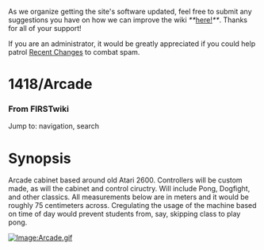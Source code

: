 As we organize getting the site's software updated, feel free to submit any
suggestions you have on how we can improve the wiki
_**_[here!](/index.php/User:Hallry/Suggestions "User:Hallry/Suggestions"
)_**_. Thanks for all of your support!

If you are an administrator, it would be greatly appreciated if you could help
patrol [Recent Changes](/index.php/Special:Recentchanges
"Special:Recentchanges" ) to combat spam.

# 1418/Arcade

### From FIRSTwiki

Jump to: navigation, search


#  Synopsis

Arcade cabinet based around old Atari 2600. Controllers will be custom made,
as will the cabinet and control ciructry. Will include Pong, Dogfight, and
other classics. All measurements below are in meters and it would be roughly
75 centimeters across. Cregulating the usage of the machine based on time of
day would prevent students from, say, skipping class to play pong.

[![Image:Arcade.gif](/media/a/a9/Arcade.gif)](/index.php/Image:Arcade.gif
"Image:Arcade.gif" )

